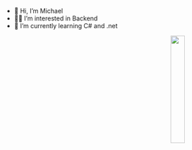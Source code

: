 - 👋 Hi, I’m Michael 
- 🧑‍💻 I’m interested in Backend 
- 🌱 I’m currently learning C# and .net
<img src="https://github.com/mohamedabusrea/mohamedabusrea/blob/master/profile-img.png" align="right" width="25%"/>
